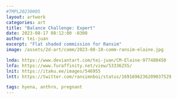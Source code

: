```yaml
---
#TMPL20230005
layout: artwork
categories: art
title: "Balance Challenge: Expert"
date: 2023-08-17 08:12:00 -0300
author: tei-juan
excerpt: "Flat shaded commission for Ransim"
image: /assets/2d-art/comm/2023-08-10-comm-ransim-elaine.jpg

lnda: https://www.deviantart.com/tei-juan/CM-Elaine-977480450
lnfa: https://www.furaffinity.net/view/53336255/
lnit: https://itaku.ee/images/546955
lntt: https://twitter.com/ransimnboi/status/1691696236209037529

tags: hyena, anthro, pregnant
---
```


